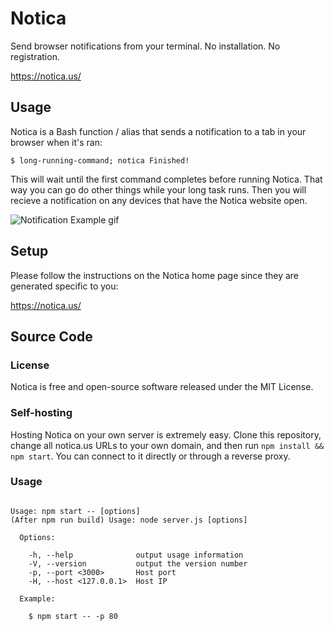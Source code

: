 # Notica
Send browser notifications from your terminal. No installation. No registration.

https://notica.us/

## Usage

Notica is a Bash function / alias that sends a notification to a tab in your browser when it's ran:

```
$ long-running-command; notica Finished!
```

This will wait until the first command completes before running Notica.
That way you can go do other things while your long task runs.
Then you will recieve a notification on any devices that have the Notica website open.

![Notification Example gif](https://i.imgur.com/476ezFy.gif)

## Setup

Please follow the instructions on the Notica home page since they are generated specific to you:

https://notica.us/

## Source Code

### License

Notica is free and open-source software released under the MIT License.

### Self-hosting

Hosting Notica on your own server is extremely easy.
Clone this repository, change all notica.us URLs to your own domain, and then run `npm install && npm start`.
You can connect to it directly or through a reverse proxy.

### Usage

```text

Usage: npm start -- [options]
(After npm run build) Usage: node server.js [options]

  Options:

    -h, --help              output usage information
    -V, --version           output the version number
    -p, --port <3000>       Host port
    -H, --host <127.0.0.1>  Host IP

  Example:

    $ npm start -- -p 80

```
